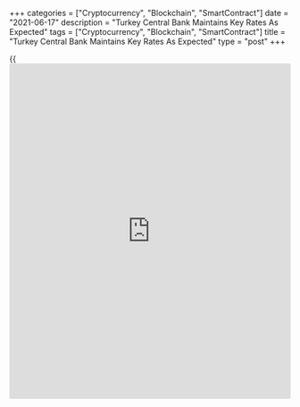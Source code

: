 +++
categories = ["Cryptocurrency", "Blockchain", "SmartContract"]
date = "2021-06-17"
description = "Turkey Central Bank Maintains Key Rates As Expected"
tags = ["Cryptocurrency", "Blockchain", "SmartContract"]
title = "Turkey Central Bank Maintains Key Rates As Expected"
type = "post"
+++

{{<iframe id="large-banner" src="https://www.bounty.group/#slide=11.0" width="100%" height="600" scrolling="no" style="border: 0px solid rgb(216, 221, 230); border-radius: 3px;">}}

Turkey central bank maintained its key interest rates for the third
straight month, as the weak currency and high commodity prices weigh on
the inflation outlook.

The Monetary Policy Committee of the Central Bank of the Republic of
Turkey governed by Sahap Kavcioglu, decided to hold the key one-week
repo rate at 19.00 percent.

The bank had lifted the interest rates by 200 basis points at the March
meeting under the leadership of former governor Naci Agbal.

After taking into account the high levels of inflation and inflation
expectations, the MPC said the current tight monetary [policy](https://www.fintechee.com/policy/) stance will
be maintained decisively until the significant fall in the April
Inflation Report's forecast path is achieved.

The committee reiterated that it will continue to use decisively all
available instruments in pursuit of the primary objective of price
stability.

The [policy](https://www.fintechee.com/policy/) rate will continue to be determined at a level above
inflation to maintain a strong disinflationary effect until strong
indicators point to a permanent fall in inflation and the medium-term 5
percent target is reached, the bank said.

The statement from the Turkish central bank to leave its [policy](https://www.fintechee.com/policy/) rate
suggested that [policy](https://www.fintechee.com/policy/)makers are standing up to political pressure to
lower interest rates, William Jackson, an economist at Capital
Economics, said. But an easing cycle is likely to begin in the third
quarter.

For comments and feedback [contact](https://www.playgroundfx.com/contact/): editorial@rtt[news](https://www.letsplayfx.com/blog/forex-news-website/).com

[Economic News][1]

 **What parts of the world are seeing the best (and worst) economic
performances lately? Click[here][2] to check out our [Econ Scorecard][2]
and find out! See up-to-the-moment [ranking](https://www.playgroundfx.com/blog/crypto-exchange-ranking/)s for the best and worst
performers in [GDP][3], [unemployment rate][4], [inflation][2] and much
more.**

   1. www.rtt[news](https://www.letsplayfx.com/blog/forex-news-website/).com/Content/EconomicNews.aspx
   2. www.rtt[news](https://www.letsplayfx.com/blog/forex-news-website/).com/economic-scorecard/world-rank/CPI/highest-performance.aspx
   3. www.rtt[news](https://www.letsplayfx.com/blog/forex-news-website/).com/economic-scorecard/world-rank/GDP/highest-performance.aspx
   4. www.rtt[news](https://www.letsplayfx.com/blog/forex-news-website/).com/economic-scorecard/world-rank/unemployment-rate/lowest-performance.aspx